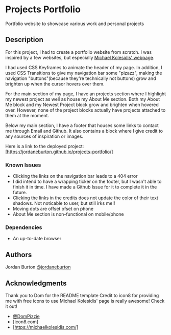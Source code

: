 # Projects Portfolio
Portfolio website to showcase various work and personal projects

## Description

For this project, I had to create a portfolio website from scratch. I was inspired by a few websites, but especially [Michael Kolesidis' webpage](https://michaelkolesidis.com/).

I had used CSS Keyframes to animate the header of my page. In addition, I used CSS Transitions to give my navigation bar some "pizazz", making the navigation "buttons"(because they're technically not buttons) grow and brighten up when the cursor hovers over them.

For the main section of my page, I have an projects section where I highlight my newest project as well as house my About Me section. Both my About Me block and my Newest Project block grow and brighten when hovered over. However, none of the project blocks actually have projects attached to them at the moment.

Below my main section, I have a footer that houses some links to contact me through Email and Github. It also contains a block where I give credit to any sources of inspiration or images.

Here is a link to the deployed project: [https://jordaneburton.github.io/projects-portfolio/]

### Known Issues

* Clicking the links on the navigation bar leads to a 404 error
* I did intend to have a wrapping ticker on the footer, but I wasn't able to finish it in time. I have made a Github Issue for it to complete it in the future.
* Clicking the links in the credits does not update the color of their text shadows. Not noticable to user, but still irks me!!
* Moving dots are offset ofset on phone
* About Me section is non-functional on mobile/phone

### Dependencies

* An up-to-date browser

## Authors

Jordan Burton 
[@jordaneburton](https://github.com/jordaneburton)

## Acknowledgments
Thank you to Dom for the README template
Credit to icon8 for providing me with free icons to use
Michael Kolesidis' page is really awesome! Check it out!
* [@DomPizzie](https://twitter.com/dompizzie)
* [icon8.com]
* [https://michaelkolesidis.com/]
